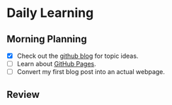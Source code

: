# Daily Learning
## Morning Planning
- [x] Check out the [github blog](https://github.blog/) for topic ideas.  
- [ ] Learn about [GitHub Pages](https://skills.github.com/#first-day-on-github). 
- [ ] Convert my first blog post into an actual webpage. 
## Review
